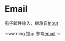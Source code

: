 # Email

电子邮件输入，继承自[Input](input.md)

<demo html="autoform/widgets/email.html"/>

:::warning 提示
参考[email](https://developer.mozilla.org/zh-CN/docs/Web/HTML/Reference/Elements/input/email)
:::
